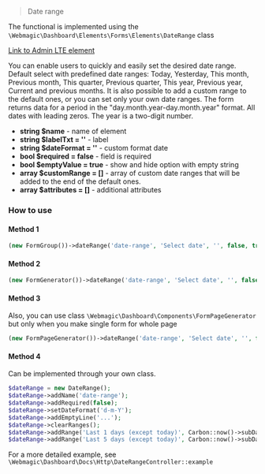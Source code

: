 > Date range

The functional is implemented using the `\Webmagic\Dashboard\Elements\Forms\Elements\DateRange` class

[Link to Admin LTE element](https://adminlte.io/themes/v3/pages/forms/advanced.html)

You can enable users to quickly and easily set the desired date range. Default select with predefined date ranges:
Today, Yesterday, This month, Previous month, This quarter, Previous quarter, This year, Previous year, Current and
previous months. It is also possible to add a custom range to the default ones, or you can set only your own date
ranges. The form returns data for a period in the "day.month.year-day.month.year" format. All dates with leading zeros.
The year is a two-digit number.

- **string $name** - name of element
- **string $labelTxt = ''** - label
- **string $dateFormat = ''** - custom format date
- **bool $required = false** - field is required
- **bool $emptyValue = true** - show and hide option with empty string
- **array $customRange = []** - array of custom date ranges that will be added to the end of the default ones.
- **array $attributes = []** - additional attributes

### How to use

#### Method 1

```php
(new FormGroup())->dateRange('date-range', 'Select date', '', false, true, [], [])
```

#### Method 2

```php
(new FormGenerator())->dateRange('date-range', 'Select date', '', false, true, [], [])
```

#### Method 3

Also, you can use class ``\Webmagic\Dashboard\Components\FormPageGenerator`` but only when you make single form for
whole page

```php
(new FormPageGenerator())->dateRange('date-range', 'Select date', '', false, true, [], [])
```

#### Method 4

Can be implemented through your own class.

```php
$dateRange = new DateRange();
$dateRange->addName('date-range');
$dateRange->addRequired(false);
$dateRange->setDateFormat('d-m-Y');
$dateRange->addEmptyLine('...');
$dateRange->clearRanges();
$dateRange->addRange('Last 1 days (except today)', Carbon::now()->subDays(1), Carbon::yesterday());
$dateRange->addRange('Last 5 days (except today)', Carbon::now()->subDays(5), Carbon::yesterday());
```

For a more detailed example, see `\Webmagic\Dashboard\Docs\Http\DateRangeController::example`